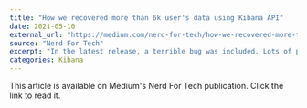 ```yaml
---
title: "How we recovered more than 6k user's data using Kibana API"
date: 2021-05-10
external_url: "https://medium.com/nerd-for-tech/how-we-recovered-more-than-6k-users-data-using-kibana-api-5770101ec0ae"
source: "Nerd For Tech"
excerpt: "In the latest release, a terrible bug was included. Lots of precious user information was lost. With Kibana we recovered everything."
categories: Kibana
---
```


This article is available on Medium's Nerd For Tech publication. Click the link to read it. 